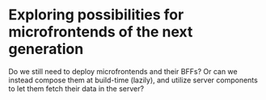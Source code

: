 # Exploring possibilities for microfrontends of the next generation

Do we still need to deploy microfrontends and their BFFs? Or can we instead
compose them at build-time (lazily), and utilize server components to let them
fetch their data in the server?
